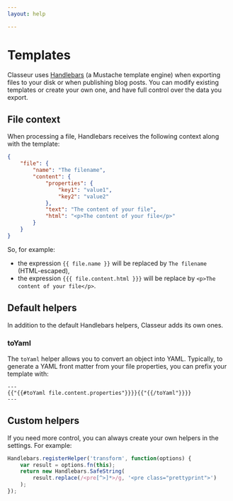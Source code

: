 ```yaml
---
layout: help

---
```


# Templates

Classeur uses [Handlebars](http://handlebarsjs.com/) (a Mustache template engine) when exporting files to your disk or when publishing blog posts. You can modify existing templates or create your own one, and have full control over the data you export.


## File context

When processing a file, Handlebars receives the following context along with the template:

```json
{
	"file": {
		"name": "The filename",
		"content": {
			"properties": {
				"key1": "value1",
				"key2": "value2"
			},
			"text": "The content of your file",
			"html": "<p>The content of your file</p>"
		}
	}
}
```

So, for example:

- the expression `{{ file.name }}` will be replaced by `The filename` (HTML-escaped),
- the expression `{{{ file.content.html }}}` will be replace by `<p>The content of your file</p>`.


## Default helpers

In addition to the default Handlebars helpers, Classeur adds its own ones.

### toYaml

The `toYaml` helper allows you to convert an object into YAML. Typically, to generate a YAML front matter from your file properties, you can prefix your template with:

```
---
{{"{{#toYaml file.content.properties"}}}}{{"{{/toYaml"}}}}
---
```


## Custom helpers

If you need more control, you can always create your own helpers in the settings. For example:

```js
Handlebars.registerHelper('transform', function(options) {
    var result = options.fn(this);
    return new Handlebars.SafeString(
        result.replace(/<pre[^>]*>/g, '<pre class="prettyprint">')
    );
});
```



